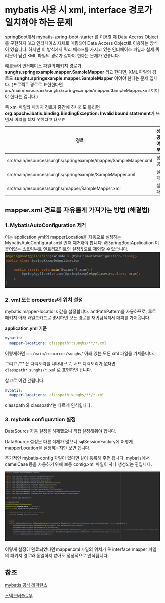 # mybatis 사용 시 xml, interface 경로가 일치해야 하는 문제

springBoot에서 mybatis-spring-boot-starter 를 이용할 때 Data Access Object를 구현하지 않고 인터페이스 자체로 매핑되어 Data Access Object로 이용하는 방식이 있습니다.
하지만 이 방식에서 쿼리 메소드를 가지고 있는 인터페이스 파일과 실제 쿼리문이 담긴 XML 파일의 경로가 같아야 한다는 문제가 있습니다.

예를들어 인터페이스 파일의 패키지 경로가 **sunghs.springexample.mapper.SampleMapper** 라고 한다면,
XML 파일의 경로도 **sunghs.springexample.mapper.SampleMapper** 이어야 한다는 문제 입니다.
(프로젝트 경로로 표현한다면 src/main/resources/sunghs/springexample/mapper/SampleMapper.xml 이어야 한다는 겁니다.)

즉 xml 파일의 패키지 경로가 중간에 하나라도 틀리면 **org.apache.ibatis.binding.BindingException: Invalid bound statement**가 뜨면서 쿼리를 찾지 못했다고 나오죠

|경로|성공여부
--|---|
|src/main/resources/sunghs/springexample/mapper/SampleMapper.xml|성공|
|src/main/resources/sunghs/springexample/SampleMapper.xml|실패|
|src/main/resources/sunghs/mapper/SampleMapper.xml|실패|

## mapper.xml 경로를 자유롭게 가져가는 방법 (해결법)

### 1. MybatisAutoConfiguration 제거
이는 application.yml의 mapperLocation을 자동으로 설정하는 MybatisAutoConfiguration을 먼저 제거해야 합니다.
@SpringBootApplication 이 붙어있는 스프링부트 엔트리포인트의 설정값으로 제외할 수 있습니다.
![](./../../static/Framework/Mybatis/mybatis-autoconfig-exclude.png)

### 2. yml 또는 properties에 위치 설정
mybatis.mapper-locations 값을 설정합니다. antPathPattern을 사용하므로, 루트패키지 아래 와일드카드로 명시하면 모든 경로를 재귀탐색해서 매퍼를 가져옵니다.

**application.yml 기준**

```yml
mybatis:
  mapper-locations: classpath*:sunghs/**/*.xml
```
이렇게하면 `src/main/resources/sunghs/` 아래 있는 모든 xml 파일을 가져옵니다.

그리고 /** 은 디렉토리를 나타내므로, 서브 디렉토리가 없다면  `classpath*:sunghs/*.xml` 로 표현하면 됩니다.

참고로 이건 안됩니다.

```yml
mybatis:
  mapper-locations: classpath:sunghs/**/*.xml
```

classpath 와 classpath*는 다르게 인식합니다.

### 3. mybatis configuration 설정
DataSource 자동 설정을 해제했으니 직접 설정해줘야 합니다.

DataSource 설정은 다른 예제가 많으니 sqlSessionFactory에 어떻게 mapperLocation을 설정하는지만 보면 됩니다.

추가적인 mybatis-config 파일이 있다면 같이 등록해 주면 됩니다. mybatis에서 camelCase 등을 사용하기 위해 보통 config.xml 파일이 하나 생성되는 편입니다.

![](./../../static/Framework/Mybatis/mybatis-sqlsessionfactory-example.png)

이렇게 설정이 완료되었다면 mapper.xml 파일의 위치가 꼭 interface mapper 파일의 패키지 경로와 동일하지 않아도 정상적으로 인식됩니다.


## 참조
[mybatis 공식 레퍼런스](https://mybatis.org/spring/ko/mappers.html)

[스택오버플로우](https://stackoverflow.com/questions/30253696/why-must-the-interface-and-xml-mapper-file-be-in-same-package-and-have-the-same)
